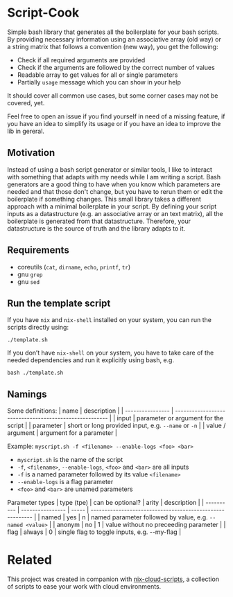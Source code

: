 ﻿# Script-Cook

Simple bash library that generates all the boilerplate for your bash scripts.
By providing necessary information using an associative array (old way) or a string matrix that follows a convention (new way), you get the following:

- Check if all required arguments are provided
- Check if the arguments are followed by the correct number of values
- Readable array to get values for all or single parameters
- Partially `usage` message which you can show in your help

It should cover all common use cases, but some corner cases may not be covered, yet.

Feel free to open an issue if you find yourself in need of a missing feature, if you have an idea to simplify its usage or if you have an idea to improve the lib in gereral.

## Motivation
Instead of using a bash script generator or similar tools, I like to interact with something that adapts with my needs while I am writing a script.
Bash generators are a good thing to have when you know which parameters are needed and that those don't change, but you have to rerun them or edit the boilerplate if something changes.
This small library takes a different approach with a minimal boilerplate in your script.
By defining your script inputs as a datastructure (e.g. an associative array or an text matrix), all the boilerplate is generated from that datastructure.
Therefore, your datastructure is the source of truth and the library adapts to it.

## Requirements
- coreutils (`cat`, `dirname`, `echo`, `printf`, `tr`)
- gnu `grep`
- gnu `sed`

## Run the template script

If you have `nix` and `nix-shell` installed on your system, you can run the scripts directly using:

```
./template.sh
```

If you don’t have `nix-shell` on your system, you have to take care of the needed dependencies and run it explicitly using bash, e.g.

```
bash ./template.sh
```

## Namings

Some definitions:
| name           | description                                            |
| ---------------- | ------------------------------------------------------ |
| input            | parameter or argument for the script                   |
| parameter        | short or long provided input, e.g. `--name` or `-n`   |
| value / argument | argument for a parameter                               |

Example:
`myscript.sh -f <filename> --enable-logs <foo> <bar>`
- `myscript.sh` is the name of the script
- `-f`, `<filename>`, `--enable-logs`, `<foo>` and `<bar>` are all inputs
- `-f` is a named parameter followed by its value `<filename>`
- `--enable-logs` is a flag parameter
- `<foo>` and `<bar>` are unamed parameters

Parameter types
| type (tpe) | can be optional? | arity | description                                               |
| ---------- | ---------------- | ----- | --------------------------------------------------------- |
| named      | yes              | n     | named parameter followed by value, e.g. `--named <value>` |
| anonym     | no               | 1     | value without no preceeding parameter                     |
| flag       | always           | 0     | single flag to toggle inputs, e.g. --my-flag             |


# Related

This project was created in companion with [nix-cloud-scripts](https://github.com/GRBurst/nix-cloud-scripts), a collection of scripts to ease your work with cloud environments.
